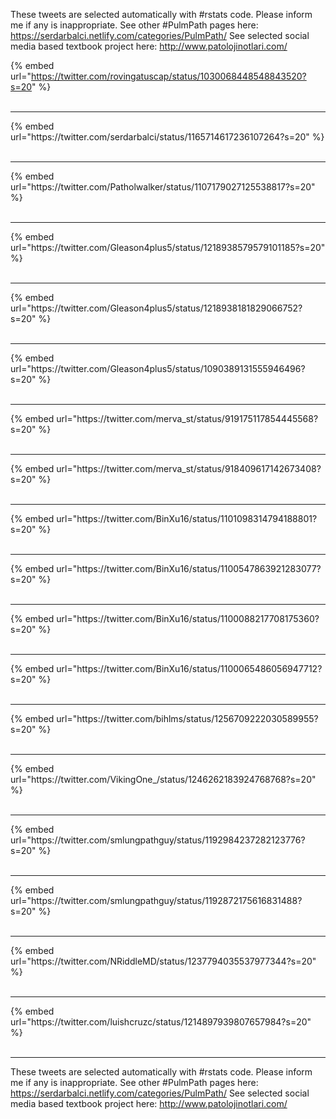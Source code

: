 

These tweets are selected automatically with #rstats code. Please inform me if any is inappropriate.
See other #PulmPath pages here: https://serdarbalci.netlify.com/categories/PulmPath/ 
See selected social media based textbook project here: http://www.patolojinotlari.com/

{% embed url="https://twitter.com/rovingatuscap/status/1030068448548843520?s=20" %}<br>
<br>
<hr>
{% embed url="https://twitter.com/serdarbalci/status/1165714617236107264?s=20" %}<br>
<br>
<hr>
{% embed url="https://twitter.com/Patholwalker/status/1107179027125538817?s=20" %}<br>
<br>
<hr>
{% embed url="https://twitter.com/Gleason4plus5/status/1218938579579101185?s=20" %}<br>
<br>
<hr>
{% embed url="https://twitter.com/Gleason4plus5/status/1218938181829066752?s=20" %}<br>
<br>
<hr>
{% embed url="https://twitter.com/Gleason4plus5/status/1090389131555946496?s=20" %}<br>
<br>
<hr>
{% embed url="https://twitter.com/merva_st/status/919175117854445568?s=20" %}<br>
<br>
<hr>
{% embed url="https://twitter.com/merva_st/status/918409617142673408?s=20" %}<br>
<br>
<hr>
{% embed url="https://twitter.com/BinXu16/status/1101098314794188801?s=20" %}<br>
<br>
<hr>
{% embed url="https://twitter.com/BinXu16/status/1100547863921283077?s=20" %}<br>
<br>
<hr>
{% embed url="https://twitter.com/BinXu16/status/1100088217708175360?s=20" %}<br>
<br>
<hr>
{% embed url="https://twitter.com/BinXu16/status/1100065486056947712?s=20" %}<br>
<br>
<hr>
{% embed url="https://twitter.com/bihlms/status/1256709222030589955?s=20" %}<br>
<br>
<hr>
{% embed url="https://twitter.com/VikingOne_/status/1246262183924768768?s=20" %}<br>
<br>
<hr>
{% embed url="https://twitter.com/smlungpathguy/status/1192984237282123776?s=20" %}<br>
<br>
<hr>
{% embed url="https://twitter.com/smlungpathguy/status/1192872175616831488?s=20" %}<br>
<br>
<hr>
{% embed url="https://twitter.com/NRiddleMD/status/1237794035537977344?s=20" %}<br>
<br>
<hr>
{% embed url="https://twitter.com/luishcruzc/status/1214897939807657984?s=20" %}<br>
<br>
<hr>


These tweets are selected automatically with #rstats code. Please inform me if any is inappropriate.
See other #PulmPath pages here: https://serdarbalci.netlify.com/categories/PulmPath/ 
See selected social media based textbook project here: http://www.patolojinotlari.com/
